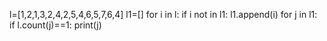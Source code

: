 l=[1,2,1,3,2,4,2,5,4,6,5,7,6,4]
l1=[]
for i in l:
  if i not in l1:
     l1.append(i)
for j in l1:
  if l.count(j)==1:
        print(j)
